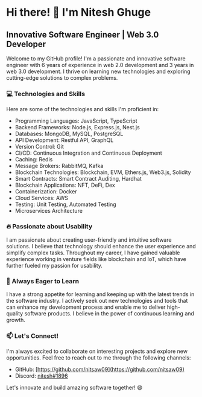 # Hi there! 👋 I'm Nitesh Ghuge

## Innovative Software Engineer | Web 3.0 Developer

Welcome to my GitHub profile! I'm a passionate and innovative software engineer with 6 years of experience in web 2.0 development and 3 years in web 3.0 development. I thrive on learning new technologies and exploring cutting-edge solutions to complex problems.

### 💻 Technologies and Skills

Here are some of the technologies and skills I'm proficient in:

- Programming Languages: JavaScript, TypeScript
- Backend Frameworks: Node.js, Express.js, Nest.js
- Databases: MongoDB, MySQL, PostgreSQL
- API Development: Restful API, GraphQL
- Version Control: Git
- CI/CD: Continuous Integration and Continuous Deployment
- Caching: Redis
- Message Brokers: RabbitMQ, Kafka
- Blockchain Technologies: Blockchain, EVM, Ethers.js, Web3.js, Solidity
- Smart Contracts: Smart Contract Auditing, Hardhat
- Blockchain Applications: NFT, DeFi, Dex
- Containerization: Docker
- Cloud Services: AWS
- Testing: Unit Testing, Automated Testing
- Microservices Architecture

### 🔥 Passionate about Usability

I am passionate about creating user-friendly and intuitive software solutions. I believe that technology should enhance the user experience and simplify complex tasks. Throughout my career, I have gained valuable experience working in venture fields like blockchain and IoT, which have further fueled my passion for usability.

### 🌱 Always Eager to Learn

I have a strong appetite for learning and keeping up with the latest trends in the software industry. I actively seek out new technologies and tools that can enhance my development process and enable me to deliver high-quality software products. I believe in the power of continuous learning and growth.

### 📫 Let's Connect!

I'm always excited to collaborate on interesting projects and explore new opportunities. Feel free to reach out to me through the following channels:

- GitHub: [https://github.com/nitsaw09](https://github.com/nitsaw09)
- Discord: [nitesh#1896](https://discordapp.com/users/Nitesh#1896)

Let's innovate and build amazing software together! 😄

